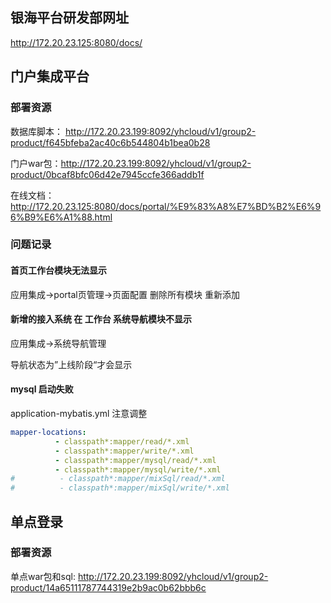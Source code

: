 ## 银海平台研发部网址

http://172.20.23.125:8080/docs/

## 门户集成平台

### 部署资源

数据库脚本： http://172.20.23.199:8092/yhcloud/v1/group2-product/f645bfeba2ac40c6b544804b1bea0b28

门户war包：http://172.20.23.199:8092/yhcloud/v1/group2-product/0bcaf8bfc06d42e7945ccfe366addb1f

在线文档：http://172.20.23.125:8080/docs/portal/%E9%83%A8%E7%BD%B2%E6%96%B9%E6%A1%88.html



### 问题记录

#### 首页工作台模块无法显示

应用集成->portal页管理->页面配置  删除所有模块 重新添加



#### 新增的接入系统 在 工作台 系统导航模块不显示

应用集成->系统导航管理

导航状态为”上线阶段“才会显示



#### mysql 启动失败

application-mybatis.yml  注意调整

```yml
mapper-locations:
          - classpath*:mapper/read/*.xml
          - classpath*:mapper/write/*.xml
          - classpath*:mapper/mysql/read/*.xml
          - classpath*:mapper/mysql/write/*.xml
#          - classpath*:mapper/mixSql/read/*.xml
#          - classpath*:mapper/mixSql/write/*.xml
```





## 单点登录

### 部署资源

单点war包和sql: http://172.20.23.199:8092/yhcloud/v1/group2-product/14a65111787744319e2b9ac0b62bbb6c     